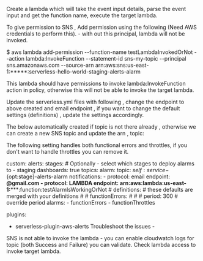 Create a lambda which will take the event input details, parse the event input and get the function name, execute the target lambda.

To give permission to SNS , Add permission using the following (Need AWS credentials to perform this). - with out this principal, lambda will not be invoked.

$ aws lambda add-permission --function-name testLambdaInvokedOrNot --action lambda:InvokeFunction --statement-id sns-my-topic --principal sns.amazonaws.com --source-arn arn:aws:sns:us-east-1:*****:serverless-hello-world-staging-alerts-alarm

This lambda should have permissions to invoke lambda:InvokeFunction action in policy, otherwise this will not be able to invoke the target lambda.

Update the serverless.yml files with following , change the endpoint to above created and email endpoint , if you want to change the default settings (definitions) , update the settings accordingly.

The below automatically created if topic is not there already , otherwise we can create a new SNS topic and update the arn , topic:

The following setting handles both functional errors and throttles, if you don't want to handle throttles you can remove it.

custom:
  alerts:
    stages: # Optionally - select which stages to deploy alarms to
      - staging
    dashboards: true
    topics:
      alarm:
        topic: ${self:service}-${opt:stage}-alerts-alarm
        notifications:
           - protocol: email
             endpoint: ****@gmail.com
           - protocol: LAMBDA
             endpoint: arn:aws:lambda:us-east-1:*******:function:testAlarmIsWorkingOrNot
      # definitions:  # these defaults are merged with your definitions
      #   #  functionErrors:
      #   # #   period: 300 # override period
    alarms:
      - functionErrors
      - functionThrottles
  
plugins:
  - serverless-plugin-aws-alerts
Troubleshoot the issues -

SNS is not able to invoke the lambda - you can enable cloudwatch logs for topic (both Success and Failure) you can validate.
Check lambda access to invoke target lambda.
